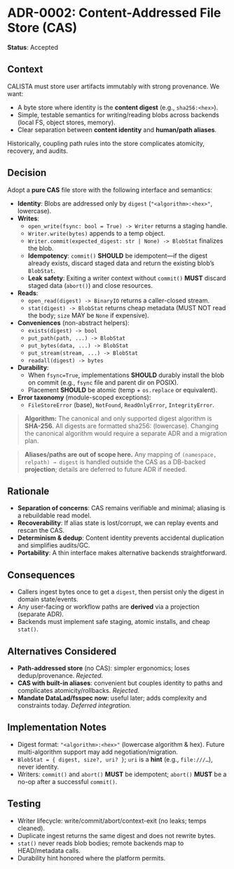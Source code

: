 # ADR-0002: Content-Addressed File Store (CAS)

**Status**: Accepted

## Context

CALISTA must store user artifacts immutably with strong provenance. We want:

- A byte store where identity is the **content digest** (e.g., `sha256:<hex>`).
- Simple, testable semantics for writing/reading blobs across backends (local FS, object stores, memory).
- Clear separation between **content identity** and **human/path aliases**.

Historically, coupling path rules into the store complicates atomicity, recovery, and audits.

## Decision

Adopt a **pure CAS** file store with the following interface and semantics:

- **Identity**: Blobs are addressed only by `digest` (`"<algorithm>:<hex>"`, lowercase).
- **Writes**:
  - `open_write(fsync: bool = True) -> Writer` returns a staging handle.
  - `Writer.write(bytes)` appends to a temp object.
  - `Writer.commit(expected_digest: str | None) -> BlobStat` finalizes the blob.
  - **Idempotency**: `commit()` **SHOULD** be idempotent—if the digest already exists, discard staged data and return the existing blob’s `BlobStat`.
  - **Leak safety**: Exiting a writer context without `commit()` **MUST** discard staged data (`abort()`) and close resources.
- **Reads**:
  - `open_read(digest) -> BinaryIO` returns a caller-closed stream.
  - `stat(digest) -> BlobStat` returns cheap metadata (MUST NOT read the body; `size` MAY be `None` if expensive).
- **Conveniences** (non-abstract helpers):
  - `exists(digest) -> bool`
  - `put_path(path, ...) -> BlobStat`
  - `put_bytes(data, ...) -> BlobStat`
  - `put_stream(stream, ...) -> BlobStat`
  - `readall(digest) -> bytes`
- **Durability**:
  - When `fsync=True`, implementations **SHOULD** durably install the blob on commit (e.g., `fsync` file and parent dir on POSIX).
  - Placement **SHOULD** be atomic (temp + `os.replace` or equivalent).
- **Error taxonomy** (module-scoped exceptions):
  - `FileStoreError` (base), `NotFound`, `ReadOnlyError`, `IntegrityError`.

> **Algorithm:** The canonical and only supported digest algorithm is **SHA-256**. All digests are formatted sha256:<hex> (lowercase). Changing the canonical algorithm would require a separate ADR and a migration plan.

> **Aliases/paths are out of scope here.** Any mapping of `(namespace, relpath) → digest` is handled outside the CAS as a DB-backed **projection**; details are deferred to future ADR if needed.

## Rationale

- **Separation of concerns**: CAS remains verifiable and minimal; aliasing is a rebuildable read model.
- **Recoverability**: If alias state is lost/corrupt, we can replay events and rescan the CAS.
- **Determinism & dedup**: Content identity prevents accidental duplication and simplifies audits/GC.
- **Portability**: A thin interface makes alternative backends straightforward.

## Consequences

- Callers ingest bytes once to get a `digest`, then persist only the digest in domain state/events.
- Any user-facing or workflow paths are **derived** via a projection (separate ADR).
- Backends must implement safe staging, atomic installs, and cheap `stat()`.

## Alternatives Considered

- **Path-addressed store** (no CAS): simpler ergonomics; loses dedup/provenance. _Rejected._
- **CAS with built-in aliases**: convenient but couples identity to paths and complicates atomicity/rollbacks. _Rejected._
- **Mandate DataLad/fsspec now**: useful later; adds complexity and constraints today. _Deferred integration._

## Implementation Notes

- Digest format: `"<algorithm>:<hex>"` (lowercase algorithm & hex). Future multi-algorithm support may add negotiation/migration.
- `BlobStat = { digest, size?, uri? }`; `uri` is a **hint** (e.g., `file:///…`), never identity.
- Writers: `commit()` and `abort()` **MUST** be idempotent; `abort()` **MUST** be a no-op after a successful `commit()`.

## Testing

- Writer lifecycle: write/commit/abort/context-exit (no leaks; temps cleaned).
- Duplicate ingest returns the same digest and does not rewrite bytes.
- `stat()` never reads blob bodies; remote backends map to HEAD/metadata calls.
- Durability hint honored where the platform permits.
